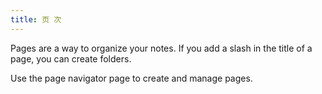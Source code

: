 ```yaml
---
title: 页 次
---
```


Pages are a way to organize your notes.
If you add a slash in the title of a page, you can create folders.

Use the page navigator page to create and manage pages.
